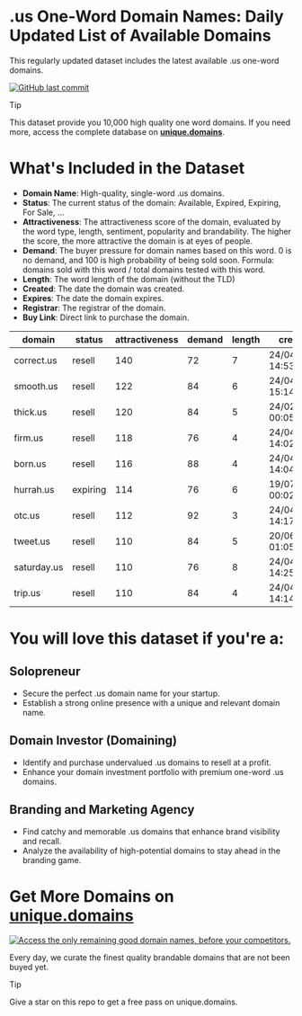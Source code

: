 
# .us One-Word Domain Names: Daily Updated List of Available Domains

This regularly updated dataset includes the latest available .us one-word domains.

[![GitHub last commit](https://img.shields.io/github/last-commit/google/skia.svg?style=flat)]() 

> [!TIP]
> This dataset provide you 10,000 high quality one word domains.
> If you need more, access the complete database on **[unique.domains](https://unique.domains?utm_source=github&utm_medium=dataset&utm_campaign=.us&utm_content=description.top)**.

# What's Included in the Dataset

- **Domain Name**: High-quality, single-word .us domains.
- **Status**: The current status of the domain: Available, Expired, Expiring, For Sale, ...
- **Attractiveness**: The attractiveness score of the domain, evaluated by the word type, length, sentiment, popularity and brandability. The higher the score, the more attractive the domain is at eyes of people.
- **Demand**: The buyer pressure for domain names based on this word. 0 is no demand, and 100 is high probability of being sold soon. Formula: domains sold with this word / total domains tested with this word.
- **Length**: The word length of the domain (without the TLD)
- **Created**: The date the domain was created.
- **Expires**: The date the domain expires.
- **Registrar**: The registrar of the domain.
- **Buy Link**: Direct link to purchase the domain.

| domain      | status   | attractiveness | demand | length | created          | expires          | registrar               | sectors                                      |
| ----------- | -------- | -------------- | ------ | ------ | ---------------- | ---------------- | ----------------------- | -------------------------------------------- |
| correct.us  | resell   | 140            | 72     | 7      | 24/04/2002 14:53 | 23/04/2026 23:59 | Tucows Domains Inc.     | Business,Education,Technology                |
| smooth.us   | resell   | 122            | 84     | 6      | 24/04/2002 15:14 | 23/04/2026 23:59 | GoDaddy.com, LLC        | Fashion,Food and Beverage,Health and Fitness |
| thick.us    | resell   | 120            | 84     | 5      | 24/02/2018 00:05 | 24/02/2026 00:05 | GoDaddy.com, LLC        | Fashion,Food and Beverage,Media              |
| firm.us     | resell   | 118            | 76     | 4      | 24/04/2002 14:02 | 23/04/2026 23:59 | GoDaddy.com, LLC        | Business,Finance,Law                         |
| born.us     | resell   | 116            | 88     | 4      | 24/04/2002 14:04 | 23/04/2026 23:59 | InternetX GmbH          | Business,General,Humanities,Media            |
| hurrah.us   | expiring | 114            | 76     | 6      | 19/07/2021 00:02 | 19/07/2025 00:02 | Dynadot Inc             | Entertainment,Media,Sports                   |
| otc.us      | resell   | 112            | 92     | 3      | 24/04/2002 14:17 | 23/04/2026 23:59 | Porkbun                 | Finance,Pharmaceuticals,Retail               |
| tweet.us    | resell   | 110            | 84     | 5      | 20/06/2005 01:05 | 19/06/2026 23:59 | NameCheap, Inc.         | Entertainment,Media,Technology               |
| saturday.us | resell   | 110            | 76     | 8      | 24/04/2002 14:25 | 23/04/2026 23:59 | GoDaddy.com, LLC        | Entertainment                                |
| trip.us     | resell   | 110            | 84     | 4      | 24/04/2002 14:14 | 23/04/2026 23:59 | Wild West Domains, Inc. | Entertainment,Media,Travel                   |

# You will love this dataset if you're a:

## Solopreneur

- Secure the perfect .us domain name for your startup.
- Establish a strong online presence with a unique and relevant domain name.

## Domain Investor (Domaining)

- Identify and purchase undervalued .us domains to resell at a profit.
- Enhance your domain investment portfolio with premium one-word .us domains.

## Branding and Marketing Agency

- Find catchy and memorable .us domains that enhance brand visibility and recall.
- Analyze the availability of high-potential domains to stay ahead in the branding game.

# Get More Domains on [unique.domains](https://unique.domains?utm_source=github&utm_medium=dataset&utm_campaign=.us&utm_content=description.bottom)

[![Access the only remaining good domain names, before your competitors.](https://github.us/UniqueDomains/us-oneword-domains/blob/main/unique.domains.jpg?raw=true)](https://unique.domains?utm_source=github&utm_medium=dataset&utm_campaign=.us&utm_content=description.image)

Every day, we curate the finest quality brandable domains that are not been buyed yet.

> [!TIP]
> Give a star on this repo to get a free pass on unique.domains.
        